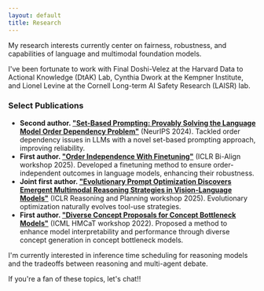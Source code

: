 ```yaml
---
layout: default
title: Research
---
```


My research interests currently center on fairness, robustness, and capabilities of language and multimodal foundation models. 

I've been fortunate to work with Final Doshi-Velez at the Harvard Data to Actional Knowledge (DtAK) Lab, Cynthia Dwork at the Kempner Institute, and Lionel Levine at the Cornell Long-term AI Safety Research (LAISR) lab. 

### Select Publications
- **Second author. ["Set-Based Prompting: Provably Solving the Language Model Order Dependency Problem"](https://arxiv.org/abs/2406.03919)** (NeurIPS 2024). Tackled order dependency issues in LLMs with a novel set-based prompting approach, improving reliability.
- **First author. ["Order Independence With Finetuning"](https://openreview.net/pdf?id=08E6XX0Yen)** (ICLR Bi-Align workshop 2025). Developed a finetuning method to ensure order-independent outcomes in language models, enhancing their robustness.
- **Joint first author. ["Evolutionary Prompt Optimization Discovers Emergent Multimodal Reasoning Strategies in Vision-Language Models"](https://openreview.net/pdf?id=u8BO0NFF21)** (ICLR Reasoning and Planning workshop 2025). Evolutionary optimization naturally evolves tool-use strategies.
- **First author. ["Diverse Concept Proposals for Concept Bottleneck Models"](https://arxiv.org/pdf/2412.18059)** (ICML HMCaT workshop 2022). Proposed a method to enhance model interpretability and performance through diverse concept generation in concept bottleneck models.

I'm currently interested in inference time scheduling for reasoning models and the tradeoffs between reasoning and multi-agent debate. 

If you're a fan of these topics, let's chat!!